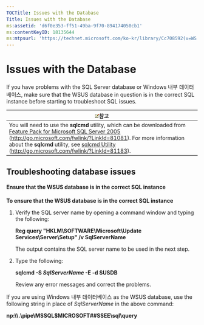 ```yaml
---
TOCTitle: Issues with the Database
Title: Issues with the Database
ms:assetid: 'd6f0e353-ff51-49ba-9f70-894174050cb1'
ms:contentKeyID: 18135644
ms:mtpsurl: 'https://technet.microsoft.com/ko-kr/library/Cc708592(v=WS.10)'
---
```


Issues with the Database
========================

If you have problems with the SQL Server database or Windows 내부 데이터베이스, make sure that the WSUS database in question is in the correct SQL instance before starting to troubleshoot SQL issues.

| ![](images/Cc708592.note(WS.10).gif)참고                                                                                                                                                                                                                                                                                                                      |
|--------------------------------------------------------------------------------------------------------------------------------------------------------------------------------------------------------------------------------------------------------------------------------------------------------------------------------------------------------------------------------------------|
| You will need to use the **sqlcmd** utility, which can be downloaded from [Feature Pack for Microsoft SQL Server 2005](http://go.microsoft.com/fwlink/?linkid=81081) (http://go.microsoft.com/fwlink/?LinkId=81081). For more information about the **sqlcmd** utility, see [sqlcmd Utility](http://go.microsoft.com/fwlink/?linkid=81183) (http://go.microsoft.com/fwlink/?LinkId=81183). |

Troubleshooting database issues
-------------------------------

#### Ensure that the WSUS database is in the correct SQL instance

**To ensure that the WSUS database is in the correct SQL instance**
1.  Verify the SQL server name by opening a command window and typing the following:

    **Reg query "HKLM\\SOFTWARE\\Microsoft\\Update Services\\Server\\Setup" /v SqlServerName**

    The output contains the SQL server name to be used in the next step.

2.  Type the following:

    **sqlcmd -S ***SqlServerName*** -E -d SUSDB**

    Review any error messages and correct the problems.

If you are using Windows 내부 데이터베이스 as the WSUS database, use the following string in place of *SqlServerName* in the above command:

**np:\\\\.\\pipe\\MSSQL$MICROSOFT\#\#SSEE\\sql\\query**
